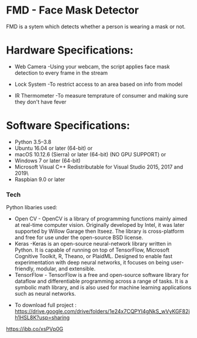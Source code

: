 # FMD - Face Mask Detector

FMD is a sytem which detects whether a person is wearing a mask or not.

# Hardware Specifications:

  - Web Camera 
  -Using your webcam, the script applies face mask detection to every frame in the stream
  
  - Lock System 
  -To restrict access to an area based on info from model
  
  - IR Thermometer
  -To measure temprature of consumer and making sure they don't have fever

# Software Specifications:

  - Python 3.5–3.8
- Ubuntu 16.04 or later (64-bit)
    or
- macOS 10.12.6 (Sierra) or later (64-bit) (NO GPU SUPPORT)
    or
- Windows 7 or later (64-bit)
- Microsoft Visual C++ Redistributable for Visual Studio 2015, 2017 and 2019\
- Raspbian 9.0 or later

### Tech

Python libaries  used:

* Open CV - OpenCV is a library of programming functions mainly aimed at real-time computer vision. Originally developed by Intel, it was later supported by Willow Garage then Itseez. The library is cross-platform and free for use under the open-source BSD license.
* Keras -Keras is an open-source neural-network library written in Python. It is capable of running on top of TensorFlow, Microsoft Cognitive Toolkit, R, Theano, or PlaidML. Designed to enable fast experimentation with deep neural networks, it focuses on being user-friendly, modular, and extensible.
* TensorFlow - TensorFlow is a free and open-source software library for dataflow and differentiable programming across a range of tasks. It is a symbolic math library, and is also used for machine learning applications such as neural networks.

- To download full project : https://drive.google.com/drive/folders/1e24x7CQPYI4gNkS_wVyKGF82jh1HSL8K?usp=sharing

https://ibb.co/xsPVp0G
